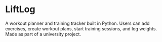 # LiftLog
A workout planner and training tracker built in Python. Users can add exercises, create workout plans, start training sessions, and log weights. Made as part of a university project.
